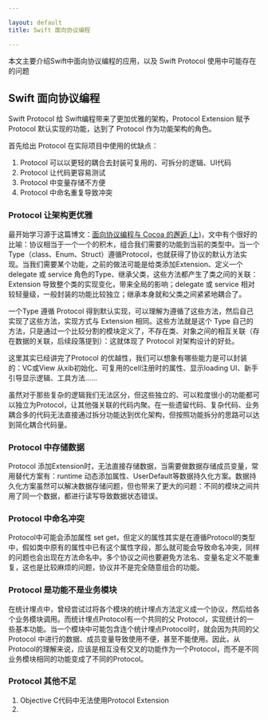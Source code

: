 ```yaml
---

layout: default
title: Swift 面向协议编程

---
```

本文主要介绍Swift中面向协议编程的应用，以及 Swift Protocol 使用中可能存在的问题
<!-- more -->


## Swift 面向协议编程

Swift Protocol 给 Swift编程带来了更加优雅的架构，Protocol Extension 赋予 Protocol 默认实现的功能，达到了 Protocol 作为功能架构的角色。

首先给出 Protocol 在实际项目中使用的优缺点：

1. Protocol 可以以更轻的耦合去封装可复用的、可拆分的逻辑、UI代码
2. Protocol 让代码更容易测试
3. Protocol 中变量存储不方便
4. Protocol 中命名重复导致冲突

### Protocol 让架构更优雅

最开始学习源于这篇博文：[面向协议编程与 Cocoa 的邂逅 (上)](https://onevcat.com/2016/11/pop-cocoa-1/)，文中有个很好的比喻：协议相当于一个一个的积木，组合我们需要的功能到当前的类型中。当一个Type（class、Enum、Struct）遵循Protocol，也就获得了协议的默认方法实现。当我们需要某个功能，之前的做法可能是给类添加Extension、定义一个delegate 或 service 角色的Type、继承父类，这些方法都产生了类之间的关联：Extension 导致整个类的实现变化，带来全局的影响；delegate 或 service 相对较轻量级，一般封装的功能比较独立；继承本身就和父类之间紧紧地耦合了。

一个Type 遵循 Protocol 得到默认实现，可以理解为遵循了这些方法，然后自己实现了这些方法，实现方式与 Extension 相同。这些方法就是这个 Type 自己的方法，只是通过一个比较分割的模块定义了，不存在类、对象之间的相互关联（存在数据的关联，后续段落提到）：这就体现了 Protocol 对架构设计的好处。

这里其实已经讲完了Protocol 的优越性，我们可以想象有哪些能力是可以封装的：VC或View 从xib初始化、可复用的cell注册时的属性、显示loading UI、新手引导显示逻辑、工具方法……

虽然对于那些复杂的逻辑我们无法区分，但这些独立的、可以粒度很小的功能都可以独立为Protocol，让其他强关联的代码内聚。在一些遗留代码、复杂代码、业务耦合多的代码无法直接通过拆分功能达到优化架构，但按照功能拆分的思路可以达到简化耦合代码量。


### Protocol 中存储数据

Protocol 添加Extension时，无法直接存储数据，当需要做数据存储成员变量，常用替代方案有：runtime 动态添加属性、UserDefault等数据持久化方案。数据持久化方案虽然可以解决数据存储问题，但也带来了更大的问题：不同的模块之间共用了同一个数据，都进行读写导致数据状态错误。

### Protocol 中命名冲突

Protocol中可能会添加属性 set get，但定义的属性其实是在遵循Protocol的类型中，假如类中原有的属性中已有这个属性字段，那么就可能会导致命名冲突，同样的问题也会出现在方法命名中。多个协议之间也要避免方法名、变量名定义不能重复，这也是比较麻烦的问题，协议并不是完全随意组合的功能。

### Protocol 是功能不是业务模块

在统计埋点中，曾经尝试过将各个模块的统计埋点方法定义成一个协议，然后给各个业务模块调用。而统计埋点Protocol有一个共同的父 Protocol，实现统计的一些基本功能。当一个模块中可能包含连个统计埋点Protocol时，就会因为共同的父 Protocol 中进行的数据、成员变量导致使用不便，甚至不能使用。因此，从Protocol的理解来说，应该是相互没有交叉的功能作为一个Protocol，而不是不同业务模块相同的功能变成了不同的Protocol。

### Protocol 其他不足

1. Objective C代码中无法使用Protocol Extension
2. 